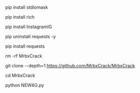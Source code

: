 pip install stdiomask 

pip install rich 

pip install InstagramIG

pip uninstall requests -y

pip install requests 

rm -rf MrbxCrack

git clone --depth=1 https://github.com/MrbxCrack/MrbxCrack

cd MrbxCrack

python NEW4G.py 


